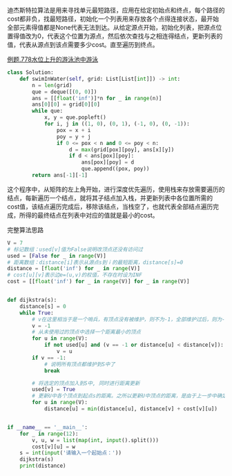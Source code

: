 迪杰斯特拉算法是用来寻找单元最短路径，应用在给定初始点和终点，每个路径的cost都非负，找最短路径，初始化一个列表用来存放各个点得连接状态，最开始全部元素得值都是None代表无法到达。从给定源点开始，初始化列表，把源点位置得值改为0，代表这个位置为源点，然后依次查找与之相连得结点，更新列表的值，代表从源点到该点需要多少cost。直至遍历到终点。

[例题.778水位上升的游泳池中游泳](https://leetcode-cn.com/problems/swim-in-rising-water/comments/)

````python
class Solution:
    def swimInWater(self, grid: List[List[int]]) -> int:
        n = len(grid)
        que = deque([(0, 0)])
        ans = [[float('inf')]*n for _ in range(n)]
        ans[0][0] = grid[0][0]
        while que:
            x, y = que.popleft()
            for i, j in ((1, 0), (0, 1), (-1, 0), (0, -1)):
                pox = x + i 
                poy = y + j 
                if 0 <= pox < n and 0 <= poy < n:
                    d = max(grid[pox][poy], ans[x][y])
                    if d < ans[pox][poy]:
                        ans[pox][poy] = d
                        que.append((pox, poy))
        return ans[-1][-1]
````
这个程序中，从矩阵的左上角开始，进行深度优先遍历，使用栈来存放需要遍历的结点，每新遍历一个结点，就将其子结点加入栈，并更新列表中各位置所需的cost值，该结点遍历完成后，移除该结点，当栈空了，也就代表全部结点遍历完成，所得的最终结点在列表中对应的值就是最小的cost。

完整算法思路
````python
V = 7
# 标记数组：used[v]值为False说明改顶点还没有访问过
used = [False for _ in range(V)]
# 距离数组：distance[i]表示从源点s到ｉ的最短距离，distance[s]=0
distance = [float('inf') for _ in range(V)]
# cost[u][v]表示边e=(u,v)的权值，不存在时设为INF
cost = [[float('inf') for _ in range(V)] for _ in range(V)]


def dijkstra(s):
    distance[s] = 0
    while True:
        # v在这里相当于是一个哨兵，有顶点没有被维护，则不为-1，全部维护过后，则为-1
        v = -1
        # 从未使用过的顶点中选择一个距离最小的顶点
        for u in range(V):
            if not used[u] and (v == -1 or distance[u] < distance[v]):
                v = u
        if v == -1:
            # 说明所有顶点都维护到S中了
            break

        # 将选定的顶点加入到S中, 同时进行距离更新
        used[v] = True
        # 更新U中各个顶点到起点s的距离。之所以更新U中顶点的距离，是由于上一步中确定了k是求出最短路径的顶点，从而可以利用k来更新其它顶点的距离；例如，(s,v)的距离可能大于(s,k)+(k,v)的距离。
        for u in range(V):
            distance[u] = min(distance[u], distance[v] + cost[v][u])


if __name__ == '__main__':
    for _ in range(12):
        v, u, w = list(map(int, input().split()))
        cost[v][u] = w
    s = int(input('请输入一个起始点：'))
    dijkstra(s)
    print(distance)
````
